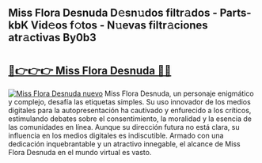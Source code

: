 ## Miss Flora Desnuda D𝚎sn𝚞dos filtr𝚊dos - Parts-kbK Vid𝚎os f𝚘tos - N𝚞evas filtr𝚊ciones atr𝚊ctivas By0b3

# <h2><a href="http://mb6pztg.tromn.icu/?c=Miss+Flora+Desnuda">🔗👉👉👉 Miss Flora Desnuda 🔗🔗</a></h2>

[![Miss Flora Desnuda nuevo](https://i.imgur.com/pEAQMta.gif)](http://mb6pztg.tromn.icu/?c=Miss+Flora+Desnuda)
Miss Flora Desnuda, un personaje enigmático y complejo, desafía las etiquetas simples. Su uso innovador de los medios digitales para la autopresentación ha cautivado y enfurecido a los críticos, estimulando debates sobre el consentimiento, la moralidad y la esencia de las comunidades en línea. Aunque su dirección futura no está clara, su influencia en los medios digitales es indiscutible. Armado con una dedicación inquebrantable y un atractivo innegable, el alcance de Miss Flora Desnuda en el mundo virtual es vasto.
